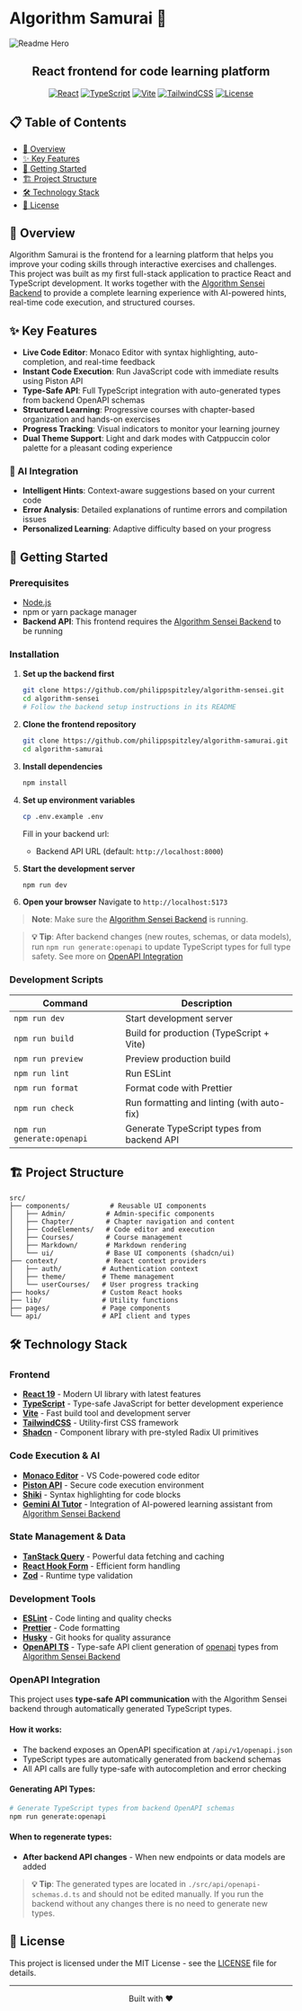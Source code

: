 # Algorithm Samurai 🥷

![Readme Hero](./public/images/algorithm-samurai-readme-hero.webp)

<div align="center">
  
  
  <h2>React frontend for code learning platform</h2>
  
  [![React](https://img.shields.io/badge/React-19.0.0-58C4DC.svg)](https://reactjs.org/)
  [![TypeScript](https://img.shields.io/badge/TypeScript-5.7.2-3077C6.svg)](https://typescriptlang.org/)
  [![Vite](https://img.shields.io/badge/Vite-6.3.1-906CFE.svg)](https://vitejs.dev/)
  [![TailwindCSS](https://img.shields.io/badge/TailwindCSS-4.1.10-00BCFF.svg)](https://tailwindcss.com/)
  [![License](https://img.shields.io/badge/License-MIT-yellow.svg)](LICENSE)
</div>

## 📋 Table of Contents

- [🌟 Overview](#-overview)
- [✨ Key Features](#-key-features)
- [🚀 Getting Started](#-getting-started)
- [🏗️ Project Structure](#️-project-structure)
- [🛠️ Technology Stack](#️-technology-stack)
- [📝 License](#-license)

## 🌟 Overview

Algorithm Samurai is the frontend for a learning platform that helps you improve your coding skills through interactive exercises and challenges. This project was built as my first full-stack application to practice React and TypeScript development. It works together with the [Algorithm Sensei Backend](https://github.com/philippspitzley/algorithm-sensei.git) to provide a complete learning experience with AI-powered hints, real-time code execution, and structured courses.

## ✨ Key Features

- **Live Code Editor**: Monaco Editor with syntax highlighting, auto-completion, and real-time feedback
- **Instant Code Execution**: Run JavaScript code with immediate results using Piston API
- **Type-Safe API**: Full TypeScript integration with auto-generated types from backend OpenAPI schemas
- **Structured Learning**: Progressive courses with chapter-based organization and hands-on exercises
- **Progress Tracking**: Visual indicators to monitor your learning journey
- **Dual Theme Support**: Light and dark modes with Catppuccin color palette for a pleasant coding experience

### 🤖 AI Integration

- **Intelligent Hints**: Context-aware suggestions based on your current code
- **Error Analysis**: Detailed explanations of runtime errors and compilation issues
- **Personalized Learning**: Adaptive difficulty based on your progress

## 🚀 Getting Started

### Prerequisites

- [Node.js](https://nodejs.org/en)
- npm or yarn package manager
- **Backend API**: This frontend requires the [Algorithm Sensei Backend](https://github.com/philippspitzley/algorithm-sensei.git) to be running

### Installation

1. **Set up the backend first**

   ```bash
   git clone https://github.com/philippspitzley/algorithm-sensei.git
   cd algorithm-sensei
   # Follow the backend setup instructions in its README
   ```

2. **Clone the frontend repository**

   ```bash
   git clone https://github.com/philippspitzley/algorithm-samurai.git
   cd algorithm-samurai
   ```

3. **Install dependencies**

   ```bash
   npm install
   ```

4. **Set up environment variables**

   ```bash
   cp .env.example .env
   ```

   Fill in your backend url:

   - Backend API URL (default: `http://localhost:8000`)

5. **Start the development server**

   ```bash
   npm run dev
   ```

6. **Open your browser**
   Navigate to `http://localhost:5173`

> **Note**: Make sure the [Algorithm Sensei Backend](https://github.com/philippspitzley/algorithm-sensei.git) is running.

> **💡 Tip**: After backend changes (new routes, schemas, or data models), run `npm run generate:openapi` to update TypeScript types for full type safety. See more on [OpenAPI Integration](#openapi-integration)

### Development Scripts

| Command                    | Description                                |
| -------------------------- | ------------------------------------------ |
| `npm run dev`              | Start development server                   |
| `npm run build`            | Build for production (TypeScript + Vite)   |
| `npm run preview`          | Preview production build                   |
| `npm run lint`             | Run ESLint                                 |
| `npm run format`           | Format code with Prettier                  |
| `npm run check`            | Run formatting and linting (with auto-fix) |
| `npm run generate:openapi` | Generate TypeScript types from backend API |

## 🏗️ Project Structure

```
src/
├── components/          # Reusable UI components
│   ├── Admin/          # Admin-specific components
│   ├── Chapter/        # Chapter navigation and content
│   ├── CodeElements/   # Code editor and execution
│   ├── Courses/        # Course management
│   ├── Markdown/       # Markdown rendering
│   └── ui/             # Base UI components (shadcn/ui)
├── context/            # React context providers
│   ├── auth/          # Authentication context
│   ├── theme/         # Theme management
│   └── userCourses/   # User progress tracking
├── hooks/             # Custom React hooks
├── lib/               # Utility functions
├── pages/             # Page components
└── api/               # API client and types
```

## 🛠️ Technology Stack

### Frontend

- **[React 19](https://reactjs.org/)** - Modern UI library with latest features
- **[TypeScript](https://typescriptlang.org/)** - Type-safe JavaScript for better development experience
- **[Vite](https://vitejs.dev/)** - Fast build tool and development server
- **[TailwindCSS](https://tailwindcss.com/)** - Utility-first CSS framework
- **[Shadcn](https://ui.shadcn.com/)** - Component library with pre-styled Radix UI primitives

### Code Execution & AI

- **[Monaco Editor](https://www.npmjs.com/package/@monaco-editor/react)** - VS Code-powered code editor
- **[Piston API](https://github.com/engineer-man/piston)** - Secure code execution environment
- **[Shiki](https://shiki.style/)** - Syntax highlighting for code blocks
- **[Gemini AI Tutor](https://ai.google.dev/)** - Integration of AI-powered learning assistant from [Algorithm Sensei Backend](https://github.com/philippspitzley/algorithm-sensei.git)

### State Management & Data

- **[TanStack Query](https://tanstack.com/query/latest)** - Powerful data fetching and caching
- **[React Hook Form](https://react-hook-form.com/)** - Efficient form handling
- **[Zod](https://zod.dev/)** - Runtime type validation

### Development Tools

- **[ESLint](https://eslint.org/)** - Code linting and quality checks
- **[Prettier](https://prettier.io/)** - Code formatting
- **[Husky](https://typicode.github.io/husky/)** - Git hooks for quality assurance
- **[OpenAPI TS](https://swagger.io/specification/)** - Type-safe API client generation of [openapi](https://www.openapis.org/) types from [Algorithm Sensei Backend](https://github.com/philippspitzley/algorithm-sensei.git)

### OpenAPI Integration

This project uses **type-safe API communication** with the Algorithm Sensei backend through automatically generated TypeScript types.

#### How it works:

- The backend exposes an OpenAPI specification at `/api/v1/openapi.json`
- TypeScript types are automatically generated from backend schemas
- All API calls are fully type-safe with autocompletion and error checking

#### Generating API Types:

```bash
# Generate TypeScript types from backend OpenAPI schemas
npm run generate:openapi
```

#### When to regenerate types:

- **After backend API changes** - When new endpoints or data models are added

> **💡 Tip**: The generated types are located in `./src/api/openapi-schemas.d.ts` and should not be edited manually. If you run the backend without any changes there is no need to generate new types.

## 📝 License

This project is licensed under the MIT License - see the [LICENSE](LICENSE) file for details.

---

<div align="center">
  <p>Built with ❤️</p>
</div>
